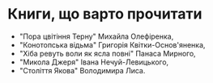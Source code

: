 # Книги, що варто прочитати
- "Пора цвітіння Терну" Михайла Олефіренка,
- "Конотопська відьма" Григорія Квітки-Основ'яненка,
- "Хіба ревуть воли як ясла повні" Панаса Мирного,
- "Микола Джеря" Івана Нечуй-Левицького,
- "Століття Якова" Володимира Лиса.
